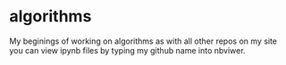 algorithms
==========

My beginings of working on algorithms as with all other repos on my site you can view ipynb files by typing my github name into nbviwer.

